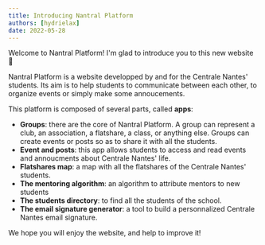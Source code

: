```yaml
---
title: Introducing Nantral Platform
authors: [hydrielax]
date: 2022-05-28
---
```


Welcome to Nantral Platform! I'm glad to introduce you to this new website 🥰

Nantral Platform is a website developped by and for the Centrale Nantes'
students. Its aim is to help students to communicate between each other,
to organize events or simply make some annoucements.

This platform is composed of several parts, called **apps**:
* **Groups**: there are the core of Nantral Platform. A group can represent
a club, an association, a flatshare, a class, or anything else. Groups can
create events or posts so as to share it with all the students.
* **Event and posts**: this app allows students to access and read events
and annoucments about Centrale Nantes' life.
* **Flatshares map**: a map with all the flatshares of the Centrale Nantes'
students.
* **The mentoring algorithm**: an algorithm to attribute mentors to new
students
* **The students directory**: to find all the students of the school.
* **The email signature generator**: a tool to build a personnalized
Centrale Nantes email signature.

We hope you will enjoy the website, and help to improve it!


